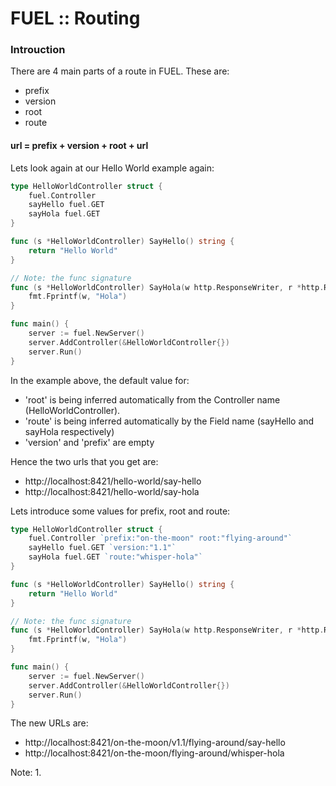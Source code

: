 # FUEL :: Routing

### Introuction

There are 4 main parts of a route in FUEL. These are:
 
 - prefix
 - version
 - root
 - route


#### url = prefix + version + root + url

Lets look again at our Hello World example again:

``` go
type HelloWorldController struct {
	fuel.Controller
	sayHello fuel.GET
	sayHola fuel.GET
}

func (s *HelloWorldController) SayHello() string {
	return "Hello World"
}

// Note: the func signature
func (s *HelloWorldController) SayHola(w http.ResponseWriter, r *http.Request) {
	fmt.Fprintf(w, "Hola")
}

func main() {
	server := fuel.NewServer()
	server.AddController(&HelloWorldController{})
	server.Run()
}
```

In the example above, the default value for:
 - 'root' is being inferred automatically from the Controller name (HelloWorldController).
 - 'route' is being inferred automatically by the Field name (sayHello and sayHola respectively)
 - 'version' and 'prefix' are empty

Hence the two urls that you get are:
 - http://localhost:8421/hello-world/say-hello
 - http://localhost:8421/hello-world/say-hola

Lets introduce some values for prefix, root and route:

``` go
type HelloWorldController struct {
	fuel.Controller `prefix:"on-the-moon" root:"flying-around"`
	sayHello fuel.GET `version:"1.1"`
	sayHola fuel.GET `route:"whisper-hola"`
}

func (s *HelloWorldController) SayHello() string {
	return "Hello World"
}

// Note: the func signature
func (s *HelloWorldController) SayHola(w http.ResponseWriter, r *http.Request) {
	fmt.Fprintf(w, "Hola")
}

func main() {
	server := fuel.NewServer()
	server.AddController(&HelloWorldController{})
	server.Run()
}
```
The new URLs are:
- http://localhost:8421/on-the-moon/v1.1/flying-around/say-hello
- http://localhost:8421/on-the-moon/flying-around/whisper-hola

Note:
 1. 